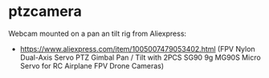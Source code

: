 # ptzcamera

Webcam mounted on a pan an tilt rig from Aliexpress:

* https://www.aliexpress.com/item/1005007479053402.html (FPV Nylon Dual-Axis Servo PTZ Gimbal Pan / Tilt with 2PCS SG90 9g MG90S Micro Servo for RC Airplane FPV Drone Cameras)
